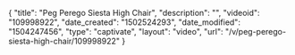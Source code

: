 {
    "title": "Peg Perego Siesta High Chair",
    "description": "",
    "videoid": "109998922",
    "date_created": "1502524293",
    "date_modified": "1504247456",
    "type": "captivate",
    "layout": "video",
    "url": "\/v\/peg-perego-siesta-high-chair\/109998922"
}